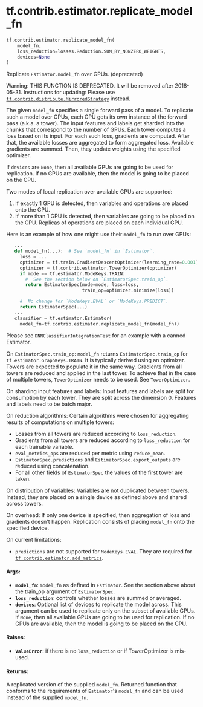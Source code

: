 <div itemscope itemtype="http://developers.google.com/ReferenceObject">
<meta itemprop="name" content="tf.contrib.estimator.replicate_model_fn" />
<meta itemprop="path" content="Stable" />
</div>

# tf.contrib.estimator.replicate_model_fn

``` python
tf.contrib.estimator.replicate_model_fn(
    model_fn,
    loss_reduction=losses.Reduction.SUM_BY_NONZERO_WEIGHTS,
    devices=None
)
```

Replicate `Estimator.model_fn` over GPUs. (deprecated)

Warning: THIS FUNCTION IS DEPRECATED. It will be removed after 2018-05-31.
Instructions for updating:
Please use <a href="../../../tf/contrib/distribute/MirroredStrategy.md"><code>tf.contrib.distribute.MirroredStrategy</code></a> instead.

The given `model_fn` specifies a single forward pass of a model.  To replicate
such a model over GPUs, each GPU gets its own instance of the forward pass
(a.k.a. a tower).  The input features and labels get sharded into the chunks
that correspond to the number of GPUs.  Each tower computes a loss based
on its input.  For each such loss, gradients are computed.  After that, the
available losses are aggregated to form aggregated loss.  Available
gradients are summed.  Then, they update weights using the specified
optimizer.

If `devices` are `None`, then all available GPUs are going to be used for
replication.  If no GPUs are available, then the model is going to be
placed on the CPU.

Two modes of local replication over available GPUs are supported:
  1)  If exactly 1 GPU is detected, then variables and operations are placed
      onto the GPU.
  2)  If more than 1 GPU is detected, then variables are going to be placed on
      the CPU.  Replicas of operations are placed on each individual GPU.

Here is an example of how one might use their `model_fn` to run over GPUs:
  ```python
     ...
     def model_fn(...):  # See `model_fn` in `Estimator`.
       loss = ...
       optimizer = tf.train.GradientDescentOptimizer(learning_rate=0.001)
       optimizer = tf.contrib.estimator.TowerOptimizer(optimizer)
       if mode == tf.estimator.ModeKeys.TRAIN:
         #  See the section below on `EstimatorSpec.train_op`.
         return EstimatorSpec(mode=mode, loss=loss,
                              train_op=optimizer.minimize(loss))

       #  No change for `ModeKeys.EVAL` or `ModeKeys.PREDICT`.
       return EstimatorSpec(...)
     ...
     classifier = tf.estimator.Estimator(
       model_fn=tf.contrib.estimator.replicate_model_fn(model_fn))
  ```

Please see `DNNClassifierIntegrationTest` for an example with a canned
Estimator.

On `EstimatorSpec.train_op`:
`model_fn` returns `EstimatorSpec.train_op` for
`tf.estimator.GraphKeys.TRAIN`. It is typically derived using an optimizer.
Towers are expected to populate it in the same way.  Gradients from all towers
are reduced and applied in the last tower.  To achieve that in the case of
multiple towers, `TowerOptimizer` needs to be used.  See `TowerOptimizer`.

On sharding input features and labels:
Input features and labels are split for consumption by each tower. They are
split across the dimension 0.  Features and labels need to be batch major.

On reduction algorithms:
Certain algorithms were chosen for aggregating results of computations on
multiple towers:
  - Losses from all towers are reduced according to `loss_reduction`.
  - Gradients from all towers are reduced according to `loss_reduction`
    for each trainable variable.
  - `eval_metrics_ops` are reduced per metric using `reduce_mean`.
  - `EstimatorSpec.predictions` and `EstimatorSpec.export_outputs` are
    reduced using concatenation.
  - For all other fields of `EstimatorSpec` the values of the first tower
    are taken.

On distribution of variables:
Variables are not duplicated between towers.  Instead, they are placed on a
single device as defined above and shared across towers.

On overhead:
If only one device is specified, then aggregation of loss and gradients
doesn't happen. Replication consists of placing `model_fn` onto the
specified device.

On current limitations:
  - `predictions` are not supported for `ModeKeys.EVAL`.  They are required
     for <a href="../../../tf/contrib/estimator/add_metrics.md"><code>tf.contrib.estimator.add_metrics</code></a>.

#### Args:

* <b>`model_fn`</b>: `model_fn` as defined in `Estimator`.  See the section above about
    the train_op argument of `EstimatorSpec`.
* <b>`loss_reduction`</b>: controls whether losses are summed or averaged.
* <b>`devices`</b>: Optional list of devices to replicate the model across.  This
    argument can be used to replicate only on the subset of available GPUs.
    If `None`, then all available GPUs are going to be used for replication.
    If no GPUs are available, then the model is going to be placed on the CPU.


#### Raises:

* <b>`ValueError`</b>: if there is no `loss_reduction` or if TowerOptimizer is
    mis-used.


#### Returns:

A replicated version of the supplied `model_fn`. Returned function that
  conforms to the requirements of `Estimator`'s `model_fn` and can be used
  instead of the supplied `model_fn`.